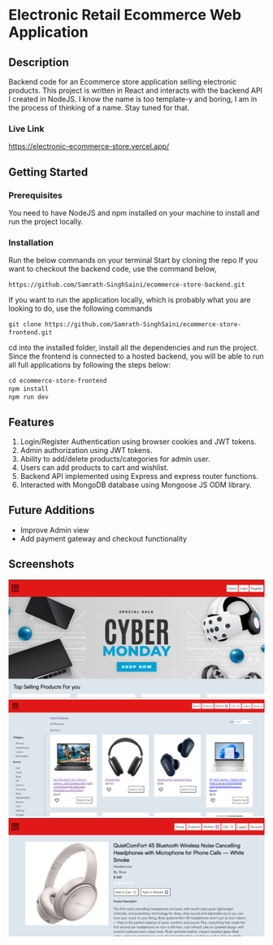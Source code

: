 # Electronic Retail Ecommerce Web Application 

## Description
Backend code for an Ecommerce store application selling electronic products. This project is written in React and interacts with the backend API I created in NodeJS. 
I know the name is too template-y and boring, I am in the process of thinking of a name. Stay tuned for that. 
### Live Link
https://electronic-ecommerce-store.vercel.app/

## Getting Started
### Prerequisites
You need to have NodeJS and npm installed on your machine to install and run the project locally. 
### Installation
Run the below commands on your terminal
Start by cloning the repo
If you want to checkout the backend code, use the command below, 
```
https://github.com/Samrath-SinghSaini/ecommerce-store-backend.git
```
If you want to run the application locally, which is probably what you are looking to do, use the following commands
```
git clone https://github.com/Samrath-SinghSaini/ecommerce-store-frontend.git
```
cd into the installed folder, install all the dependencies and run the project. Since the frontend is connected to a hosted backend, you will be able to run all full applications by following the steps below:
```
cd ecommerce-store-frontend
npm install
npm run dev
```
## Features 
1. Login/Register Authentication using browser cookies and JWT tokens.
2. Admin authorization using JWT tokens.
3. Ability to add/delete products/categories for admin user.
4. Users can add products to cart and wishlist.
5. Backend API implemented using Express and express router functions.
6. Interacted with MongoDB database using Mongoose JS ODM library.  

## Future Additions
* Improve Admin view
* Add payment gateway and checkout functionality 
## Screenshots
![screenshot1](gitStuff/ecom2.png)
![screenshot4](gitStuff/ecom6.png)
![screenshot3](gitStuff/ecom5.png)

